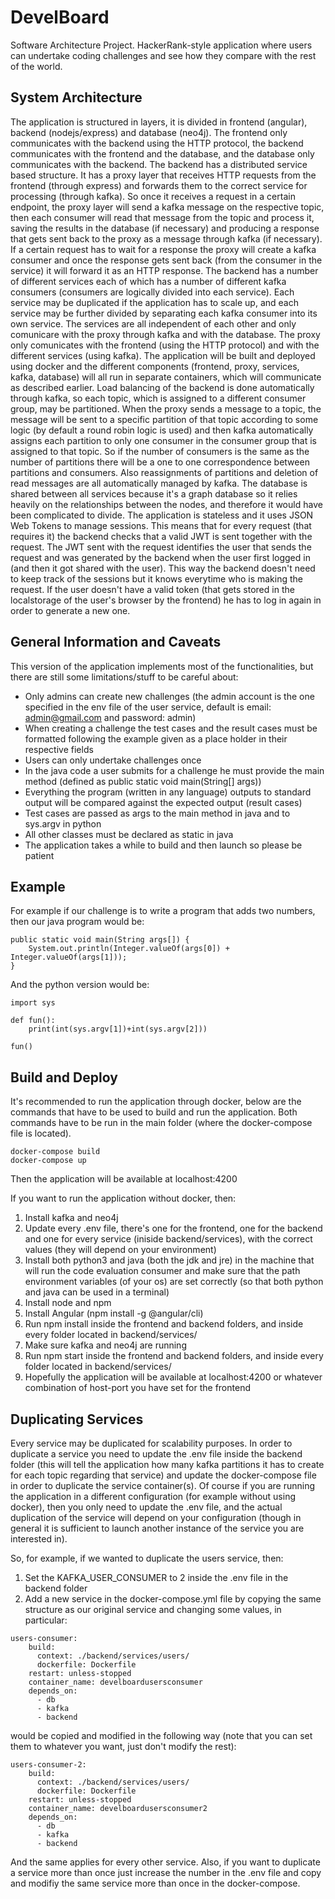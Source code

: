 # DevelBoard
Software Architecture Project. HackerRank-style application where users can undertake coding challenges and see how they compare with the rest of the world.

## System Architecture
The application is structured in layers, it is divided in frontend (angular), backend (nodejs/express) and database (neo4j). The frontend only communicates with the backend using the HTTP protocol, the backend communicates with the frontend and the database, and the database only communicates with the backend. The backend has a distributed service based structure. It has a proxy layer that receives HTTP requests from the frontend (through express) and forwards them to the correct service for processing (through kafka). So once it receives a request in a certain endpoint, the proxy layer will send a kafka message on the respective topic, then each consumer will read that message from the topic and process it, saving the results in the database (if necessary) and producing a response that gets sent back to the proxy as a message through kafka (if necessary). If a certain request has to wait for a response the proxy will create a kafka consumer and once the response gets sent back (from the consumer in the service) it will forward it as an HTTP response. The backend has a number of different services each of which has a number of different kafka consumers (consumers are logically divided into each service). Each service may be duplicated if the application has to scale up, and each service may be further divided by separating each kafka consumer into its own service. The services are all independent of each other and only comunicare with the proxy through kafka and with the database. The proxy only comunicates with the frontend (using the HTTP protocol) and with the different services (using kafka). The application will be built and deployed using docker and the different components (frontend, proxy, services, kafka, database) will all run in separate containers, which will communicate as described earlier. Load balancing of the backend is done automatically through kafka, so each topic, which is assigned to a different consumer group, may be partitioned. When the proxy sends a message to a topic, the message will be sent to a specific partition of that topic according to some logic (by default a round robin logic is used) and then kafka automatically assigns each partition to only one consumer in the consumer group that is assigned to that topic. So if the number of consumers is the same as the number of partitions there will be a one to one correspondence between partitions and consumers. Also reassignments of partitions and deletion of read messages are all automatically managed by kafka. The database is shared between all services because it's a graph database so it relies heavily on the relationships between the nodes, and therefore it would have been complicated to divide. The application is stateless and it uses JSON Web Tokens to manage sessions. This means that for every request (that requires it) the backend checks that a valid JWT is sent together with the request. The JWT sent with the request identifies the user that sends the request and was generated by the backend when the user first logged in (and then it got shared with the user). This way the backend doesn't need to keep track of the sessions but it knows everytime who is making the request. If the user doesn't have a valid token (that gets stored in the localstorage of the user's browser by the frontend) he has to log in again in order to generate a new one.

## General Information and Caveats
This version of the application implements most of the functionalities, but there are still some limitations/stuff to be careful about:

- Only admins can create new challenges (the admin account is the one specified in the env file of the user service, default is email: admin@gmail.com and password: admin)
- When creating a challenge the test cases and the result cases must be formatted following the example given as a place holder in their respective fields
- Users can only undertake challenges once
- In the java code a user submits for a challenge he must provide the main method (defined as public static void main(String[] args))
- Everything the program (written in any language) outputs to standard output will be compared against the expected output (result cases)
- Test cases are passed as args to the main method in java and to sys.argv in python
- All other classes must be declared as static in java
- The application takes a while to build and then launch so please be patient

## Example
For example if our challenge is to write a program that adds two numbers, then our java program would be:
```
public static void main(String args[]) {
    System.out.println(Integer.valueOf(args[0]) + Integer.valueOf(args[1]));
}
```
And the python version would be:
```
import sys

def fun():
    print(int(sys.argv[1])+int(sys.argv[2]))
    
fun()

```

## Build and Deploy
It's recommended to run the application through docker, below are the commands that have to be used to build and run the application. Both commands have to be run in the main folder (where the docker-compose file is located).
```
docker-compose build
docker-compose up
```
Then the application will be available at localhost:4200

If you want to run the application without docker, then:

1. Install kafka and neo4j
2. Update every .env file, there's one for the frontend, one for the backend and one for every service (iniside backend/services), with the correct values (they will depend on your environment)
3. Install both python3 and java (both the jdk and jre) in the machine that will run the code evaluation consumer and make sure that the path environment variables (of your os) are set correctly (so that both python and java can be used in a terminal)
4. Install node and npm
5. Install Angular (npm install -g @angular/cli)
6. Run npm install inside the frontend and backend folders, and inside every folder located in backend/services/
7. Make sure kafka and neo4j are running
8. Run npm start inside the frontend and backend folders, and inside every folder located in backend/services/
9. Hopefully the application will be available at localhost:4200 or whatever combination of host-port you have set for the frontend

## Duplicating Services
Every service may be duplicated for scalability purposes. In order to duplicate a service you need to update the .env file inside the backend folder (this will tell the application how many kafka partitions it has to create for each topic regarding that service) and update the docker-compose file in order to duplicate the service container(s). Of course if you are running the application in a different configuration (for example without using docker), then you only need to update the .env file, and the actual duplication of the service will depend on your configuration (though in general it is sufficient to launch another instance of the service you are interested in).

So, for example, if we wanted to duplicate the users service, then:

1. Set the KAFKA_USER_CONSUMER to 2 inside the .env file in the backend folder
2. Add a new service in the docker-compose.yml file by copying the same structure as our original service and changing some values, in particular:
```
users-consumer:
    build:
      context: ./backend/services/users/
      dockerfile: Dockerfile
    restart: unless-stopped
    container_name: develboardusersconsumer
    depends_on:
      - db
      - kafka
      - backend
```
would be copied and modified in the following way (note that you can set them to whatever you want, just don't modify the rest):
```
users-consumer-2:
    build:
      context: ./backend/services/users/
      dockerfile: Dockerfile
    restart: unless-stopped
    container_name: develboardusersconsumer2
    depends_on:
      - db
      - kafka
      - backend
```
And the same applies for every other service. Also, if you want to duplicate a service more than once just increase the number in the .env file and copy and modifiy the same service more than once in the docker-compose.
